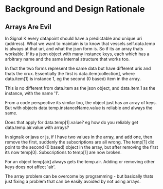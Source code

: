 # Background and Design Rationale

## Arrays Are Evil

In Signal K every datapoint should have a predictable and unique uri (address). What we want to maintain is to know that vessels.self.data.temp is always at that uri, and what the json form is. So if its an array thats workable. If its a json object with many instance keys, each which has a arbitrary name and the same internal structure that works too.

In fact the two forms  represent the same data but have different uris and thats the crux. Essentially the first is data.item[collection],  where data.item[1] is instance 1, eg the second (0 based) item in the array.

This is no different from data.item as the json object, and data.item.1 as the instance, with the name '1'.

From a code perspective its similar too, the object just has an array of keys. But with objects data.temp.instanceName.value is reliable and always the same.

Does that apply for data.temp[1].value? eg how do you reliably get data.temp.air.value with arrays?

In signalk or java or js, if I have two values in the array, and add one, then remove the first, suddenly the subscriptions are all wrong. The temp[1] did point to the second (0 based) object in the array, but after removing the first its now temp[0]. Subscriptions to temp[1] are now broken.

For an object temp[air] always gets the temp.air. Adding or removing other keys does not affect 'air'.

The array problem can be overcome by programming - but basically thats just fixing a problem that can be easily avoided by not using arrays.
